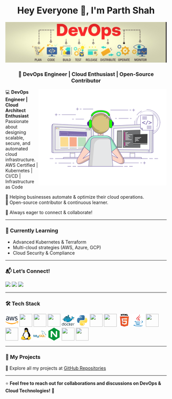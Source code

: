 <h1 align="center">Hey Everyone 👋, I'm Parth Shah</h1>

<div align="center">
  <img src="https://github.com/parthshah0210/parthshah0210/blob/main/Banner.png" alt="None">
</div>

<h3 align="center">🚀 DevOps Engineer | Cloud Enthusiast | Open-Source Contributor</h3>

<img align="right" alt="Coding" width="400" src="https://raw.githubusercontent.com/devSouvik/devSouvik/master/gif3.gif">

💻 **DevOps Engineer | Cloud Architect Enthusiast**  
Passionate about designing scalable, secure, and automated cloud infrastructure.  
AWS Certified | Kubernetes | CI/CD | Infrastructure as Code  

🔹 Helping businesses automate & optimize their cloud operations.  
🔹 Open-source contributor & continuous learner.  

📌 Always eager to connect & collaborate!  

---

### 🌱 Currently Learning  
- Advanced Kubernetes & Terraform  
- Multi-cloud strategies (AWS, Azure, GCP)  
- Cloud Security & Compliance  

---

### 📬 Let’s Connect!  
<p align="left">
  <a href="mailto:parthshah021097@gmail.com"><img src="https://img.shields.io/badge/Email-D14836?style=flat&logo=gmail&logoColor=white"></a>
  <a href="https://www.linkedin.com/in/parthshah0210"><img src="https://img.shields.io/badge/LinkedIn-0077B5?style=flat&logo=linkedin&logoColor=white"></a>
  <a href="https://github.com/parthshah0210"><img src="https://img.shields.io/badge/GitHub-181717?style=flat&logo=github&logoColor=white"></a>
</p>

---

### 🛠️ Tech Stack  
<p align="left">
  <img src="https://raw.githubusercontent.com/devicons/devicon/master/icons/amazonwebservices/amazonwebservices-original-wordmark.svg" width="40" height="40"/>
  <img src="https://www.vectorlogo.zone/logos/microsoft_azure/microsoft_azure-icon.svg" width="40" height="40"/>
  <img src="https://www.vectorlogo.zone/logos/gnu_bash/gnu_bash-icon.svg" width="40" height="40"/>
  <img src="https://www.vectorlogo.zone/logos/circleci/circleci-icon.svg" width="40" height="40"/>
  <img src="https://raw.githubusercontent.com/devicons/devicon/master/icons/docker/docker-original-wordmark.svg" width="40" height="40"/>
  <img src="https://raw.githubusercontent.com/devicons/devicon/master/icons/python/python-original.svg" width="40" height="40"/>
  <img src="https://www.vectorlogo.zone/logos/git-scm/git-scm-icon.svg" width="40" height="40"/>
  <img src="https://www.vectorlogo.zone/logos/grafana/grafana-icon.svg" width="40" height="40"/>
  <img src="https://raw.githubusercontent.com/devicons/devicon/master/icons/html5/html5-original-wordmark.svg" width="40" height="40"/>
  <img src="https://raw.githubusercontent.com/devicons/devicon/master/icons/java/java-original.svg" width="40" height="40"/>
  <img src="https://www.vectorlogo.zone/logos/jenkins/jenkins-icon.svg" width="40" height="40"/>
  <img src="https://www.vectorlogo.zone/logos/kubernetes/kubernetes-icon.svg" width="40" height="40"/>
  <img src="https://raw.githubusercontent.com/devicons/devicon/master/icons/linux/linux-original.svg" width="40" height="40"/>
  <img src="https://raw.githubusercontent.com/devicons/devicon/master/icons/mysql/mysql-original-wordmark.svg" width="40" height="40"/>
  <img src="https://raw.githubusercontent.com/devicons/devicon/master/icons/nginx/nginx-original.svg" width="40" height="40"/>
  <img src="https://www.vectorlogo.zone/logos/getpostman/getpostman-icon.svg" width="40" height="40"/>
  <img src="https://raw.githubusercontent.com/detain/svg-logos/780f25886640cef088af994181646db2f6b1a3f8/svg/selenium-logo.svg" width="40" height="40"/>
</p>

---


### 🔗 My Projects  
🔹 Explore all my projects at [GitHub Repositories](https://github.com/parthshah0210)  

---

⭐ **Feel free to reach out for collaborations and discussions on DevOps & Cloud Technologies!** 🚀

